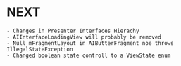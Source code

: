 # NEXT
    - Changes in Presenter Interfaces Hierachy
    - AIInterfaceLoadingView will probably be removed
    - Null mFragmentLayout in AIButterFragment noe throws IllegalStateException
    - Changed boolean state controll to a ViewState enum